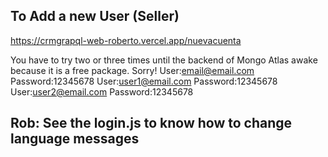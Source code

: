 ## To Add a new User (Seller)

https://crmgrapql-web-roberto.vercel.app/nuevacuenta

You have to try two or three times until the backend of Mongo Atlas awake because it is a free package. Sorry!
User:email@email.com Password:12345678
User:user1@email.com Password:12345678
User:user2@email.com Password:12345678

## Rob: See the login.js to know how to change language messages
